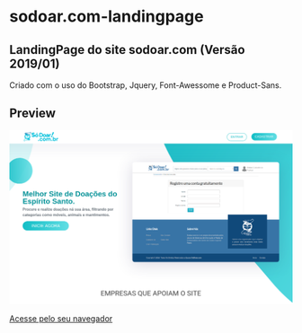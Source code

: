 # sodoar.com-landingpage
## LandingPage do site sodoar.com (Versão 2019/01)
Criado com o uso do Bootstrap, Jquery, Font-Awessome e Product-Sans.

## Preview
![Screenshot do site](https://github.com/Jorgen-Jr/sodoar.com-landingpage/raw/master/img/landing_screenshot.png)

[Acesse pelo seu navegador](https://jorgen-jr.github.io/sodoar.com-landingpage)
